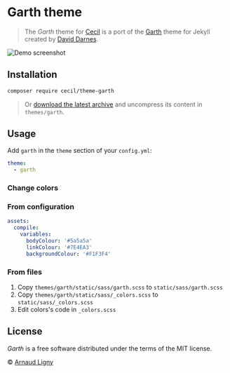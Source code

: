 # Garth theme

> The _Garth_ theme for [Cecil](https://cecil.app) is a port of the [Garth](https://github.com/daviddarnes/garth) theme for Jekyll created by [David Darnes](https://github.com/daviddarnes).

![Demo screenshot](https://raw.githubusercontent.com/daviddarnes/garth/master/screenshot.png)

## Installation

```bash
composer require cecil/theme-garth
```

> Or [download the latest archive](https://github.com/Cecilapp/theme-garth/releases/latest/) and uncompress its content in `themes/garth`.

## Usage

Add `garth` in the `theme` section of your `config.yml`:

```yaml
theme:
  - garth
```

### Change colors

### From configuration

```yaml
assets:
  compile:
    variables:
      bodyColour: '#5a5a5a'
      linkColour: '#7E4EA3'
      backgroundColour: '#F1F3F4'
```

### From files

1. Copy `themes/garth/static/sass/garth.scss` to `static/sass/garth.scss`
2. Copy `themes/garth/static/sass/_colors.scss` to `static/sass/_colors.scss`
3. Edit colors's code in `_colors.scss`

## License

_Garth_ is a free software distributed under the terms of the MIT license.

© [Arnaud Ligny](https://arnaudligny.fr)

